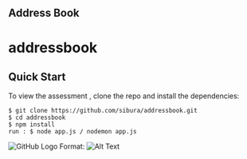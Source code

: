 ## Address Book

# addressbook 

## Quick Start

To view the assessment , clone the repo and install the dependencies:

```
$ git clone https://github.com/sibura/addressbook.git  
$ cd addressbook
$ npm install
run : $ node app.js / nodemon app.js
```
![GitHub Logo](/images/logo.png)
Format: ![Alt Text](url)

